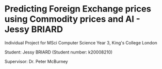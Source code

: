 # Predicting Foreign Exchange prices using Commodity prices and AI - Jessy BRIARD

Individual Project for MSci Computer Science Year 3, King's College London

Student: Jessy BRIARD (Student number: k20008210)

Supervisor: Dr. Peter McBurney
